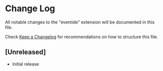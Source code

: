 # Change Log

All notable changes to the "eventide" extension will be documented in this file.

Check [Keep a Changelog](http://keepachangelog.com/) for recommendations on how to structure this file.

## [Unreleased]

- Initial release